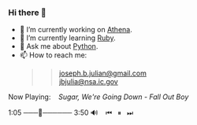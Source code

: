 ### Hi there 👋 
  
- 🔭 I’m currently working on [Athena](https://github.com/jbjulia/athena/).
- 🌱 I’m currently learning [Ruby](https://www.ruby-lang.org/en/).
- 💬 Ask me about [Python](https://www.python.org/).
- 📫 How to reach me: 
  >> joseph.b.julian@gmail.com  
  >> jbjulia@nsa.ic.gov
  
Now Playing: &nbsp;&nbsp; *Sugar, We're Going Down - Fall Out Boy*  

1:05  ───🔘────── 3:50 🔊 &nbsp;&nbsp; ⏮ &nbsp; ⏸ &nbsp; ⏭

<!--
**jbjulia/jbjulia** is a ✨ _special_ ✨ repository because its `README.md` (this file) appears on your GitHub profile.

Here are some ideas to get you started:

- 🔭 I’m currently working on ...
- 🌱 I’m currently learning ...
- 👯 I’m looking to collaborate on ...
- 🤔 I’m looking for help with ...
- 💬 Ask me about ...
- 📫 How to reach me: ...
- 😄 Pronouns: ...
- ⚡ Fun fact: ...
-->
